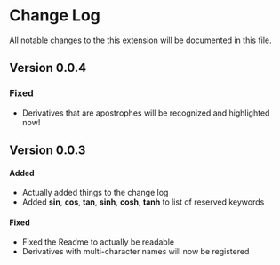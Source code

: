 # Change Log
All notable changes to the this extension will be documented in this file.

## Version 0.0.4

### Fixed
- Derivatives that are apostrophes will be recognized and highlighted now!

## Version 0.0.3

#### Added
- Actually added things to the change log 
- Added **sin**, **cos**, **tan**, **sinh**, **cosh**, **tanh**
to list of reserved keywords

#### Fixed
- Fixed the Readme to actually be readable
- Derivatives with multi-character names will now be registered